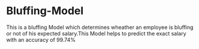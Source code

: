# Bluffing-Model
This is a bluffing Model which determines wheather an employee is bluffing or not of his expected salary.This Model helps to predict the exact salary with an accuracy of 99.74%

